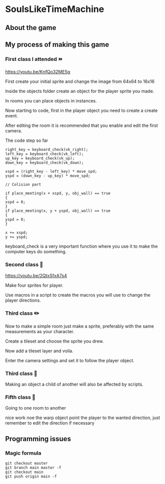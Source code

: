 # SoulsLikeTimeMachine

## About the game

## My process of making this game

### First class I attended ⏩

https://youtu.be/KnfQo32ME5g

First create your initial sprite and change the image from 64x64 to 16x16

Inside the objects folder create an object for the player sprite you made.

In rooms you can place objects in instances.

Now starting to code, first in the player object you need to create a create event.

After editing the room it is recommended that you enable and edit the first camera.

The code step so far 
```
right_key = keyboard_check(vk_right);
left_key = keyboard_check(vk_left);
up_key = keyboard_check(vk_up);
down_key = keyboard_check(vk_down);

xspd = (right_key - left_key) * move_spd;
yspd = (down_key - up_key) * move_spd;

// Colision part

if place_meeting(x + xspd, y, obj_wall) == true
{
xspd = 0;
}
if place_meeting(x, y + yspd, obj_wall) == true
{
yspd = 0;
}

x += xspd;
y += yspd;
```

keyboard_check is a very important function where you use it to make the computer keys do something.

### Second class 🚶

https://youtu.be/2QtxSfxA7s4

Make four sprites for player.

Use macros in a script to create the macros you will use to change the player directions.

### Third class ✏️

Now to make a simple room just make a sprite, preferably with the same measurements as your character.

Create a tileset and choose the sprite you drew.

Now add a tileset layer and voila.

Enter the camera settings and set it to follow the player object.

### Third class 🧒

Making an object a child of another will also be affected by scripts.

### Fifth class 🚻

Going to one room to another

nice work noe the warp object point the player to the wanted direction, just remember to edit the direction if necessary

## Programming issues

### Magic formula

```
git checkout master   
git branch main master -f    
git checkout main  
git push origin main -f 
```
